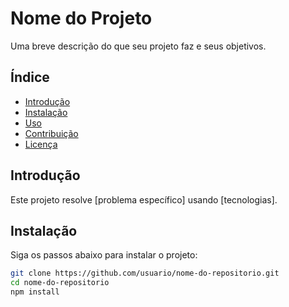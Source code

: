 # Nome do Projeto

Uma breve descrição do que seu projeto faz e seus objetivos.

## Índice
- [Introdução](#introdução)
- [Instalação](#instalação)
- [Uso](#uso)
- [Contribuição](#contribuição)
- [Licença](#licença)

## Introdução

Este projeto resolve [problema específico] usando [tecnologias].

## Instalação

Siga os passos abaixo para instalar o projeto:

```bash
git clone https://github.com/usuario/nome-do-repositorio.git
cd nome-do-repositorio
npm install
